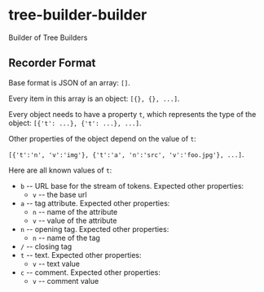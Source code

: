 # tree-builder-builder
Builder of Tree Builders

## Recorder Format

Base format is JSON of an array: `[]`.

Every item in this array is an object: `[{}, {}, ...]`.

Every object needs to have a property `t`, which represents the type of the object:
`[{'t': ...}, {'t': ...}, ...]`.

Other properties of the object depend on the value of `t`:

`[{'t':'n', 'v':'img'}, {'t':'a', 'n':'src', 'v':'foo.jpg'}, ...]`.

Here are all known values of `t`:

* `b` -- URL base for the stream of tokens. Expected other properties: 
  * `v` -- the base url
* `a` -- tag attribute. Expected other properties:
  * `n` -- name of the attribute
  * `v` -- value of the attribute
* `n` -- opening tag. Expected other properties: 
  * `n` -- name of the tag
* `/` -- closing tag
* `t` -- text. Expected other properties:
  * `v` -- text value
* `c` -- comment. Expected other properties:
  * `v` -- comment value
